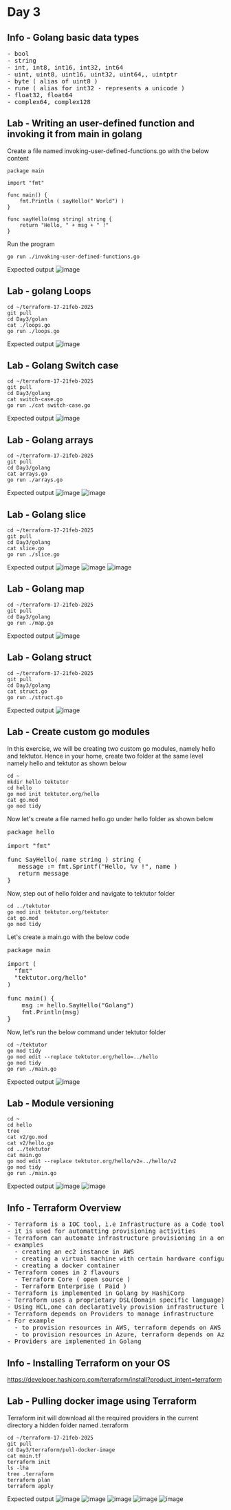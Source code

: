 # Day 3

## Info - Golang basic data types
<pre>
- bool
- string
- int, int8, int16, int32, int64
- uint, uint8, uint16, uint32, uint64,, uintptr
- byte ( alias of uint8 )
- rune ( alias for int32 - represents a unicode )
- float32, float64
- complex64, complex128
</pre>

## Lab - Writing an user-defined function and invoking it from main in golang

Create a file named invoking-user-defined-functions.go with the below content
```
package main

import "fmt"

func main() {
	fmt.Println ( sayHello(" World") )
}

func sayHello(msg string) string {
	return "Hello, " + msg + " !"
}
```

Run the program
```
go run ./invoking-user-defined-functions.go
```

Expected output
![image](https://github.com/user-attachments/assets/5652a04e-1691-46aa-9463-ce6b979acb9d)


## Lab - golang Loops
```
cd ~/terraform-17-21feb-2025
git pull
cd Day3/golan
cat ./loops.go
go run ./loops.go
```

Expected output
![image](https://github.com/user-attachments/assets/37d2e280-6879-45eb-8919-459bf8ecae54)

## Lab - Golang Switch case
```
cd ~/terraform-17-21feb-2025
git pull
cd Day3/golang
cat switch-case.go
go run ./cat switch-case.go 
```

Expected output
![image](https://github.com/user-attachments/assets/4908f4ff-e66d-4d02-aa74-35edecd1bc4b)

## Lab - Golang arrays
```
cd ~/terraform-17-21feb-2025
git pull
cd Day3/golang
cat arrays.go
go run ./arrays.go
```

Expected output
![image](https://github.com/user-attachments/assets/b79deb0b-09c5-4945-9270-281bb96995ee)
![image](https://github.com/user-attachments/assets/1907bb33-cc15-4413-831c-7b057c47f18c)

## Lab - Golang slice
```
cd ~/terraform-17-21feb-2025
git pull
cd Day3/golang
cat slice.go
go run ./slice.go
```

Expected output
![image](https://github.com/user-attachments/assets/c5d51db8-5278-4608-bded-c747835ba3fe)
![image](https://github.com/user-attachments/assets/c0290c81-49c2-4d3b-b074-f6da5083a60d)
![image](https://github.com/user-attachments/assets/34879507-862e-4f77-9e3e-c0a9b1b1033a)

## Lab - Golang map
```
cd ~/terraform-17-21feb-2025
git pull
cd Day3/golang
go run ./map.go
```

Expected output
![image](https://github.com/user-attachments/assets/de89164a-b3dd-402b-bef2-c98e6dd69f34)

## Lab - Golang struct
```
cd ~/terraform-17-21feb-2025
git pull
cd Day3/golang
cat struct.go
go run ./struct.go
```

Expected output
![image](https://github.com/user-attachments/assets/c5c20c40-2f8b-4d2b-8dcd-6d62a492b2ba)

## Lab - Create custom go modules

In this exercise, we will be creating two custom go modules, namely hello and tektutor.  Hence in your home, create two folder at the same level namely hello and tektutor as shown below
```
cd ~
mkdir hello tektutor
cd hello
go mod init tektutor.org/hello
cat go.mod
go mod tidy
```

Now let's create a file named hello.go under hello folder as shown below
<pre>
package hello

import "fmt"

func SayHello( name string ) string {
   message := fmt.Sprintf("Hello, %v !", name )
   return message
}	
</pre>

Now, step out of hello folder and navigate to tektutor folder
```
cd ../tektutor
go mod init tektutor.org/tektutor
cat go.mod
go mod tidy
```

Let's create a main.go with the below code
<pre>
package main

import (
  "fmt"
  "tektutor.org/hello"
)

func main() {
	msg := hello.SayHello("Golang")
	fmt.Println(msg)
}	
</pre>

Now, let's run the below command under tektutor folder
```
cd ~/tektutor
go mod tidy
go mod edit --replace tektutor.org/hello=../hello
go mod tidy
go run ./main.go
```

Expected output
![image](https://github.com/user-attachments/assets/f397071b-edde-4b64-8f44-edc8ac411353)

## Lab - Module versioning
```
cd ~
cd hello
tree
cat v2/go.mod
cat v2/hello.go
cd ../tektutor
cat main.go
go mod edit --replace tektutor.org/hello/v2=../hello/v2
go mod tidy
go run ./main.go
```

Expected output
![image](https://github.com/user-attachments/assets/2d99e29a-267e-4f6e-8f03-dc5c20c43139)
![image](https://github.com/user-attachments/assets/6e2db257-db6d-422f-8588-aadfc7044924)

## Info - Terraform Overview
<pre>
- Terraform is a IOC tool, i.e Infrastructure as a Code tool
- it is used for automatting provisioning activities
- Terraform can automate infrastructure provisioning in a on-premise, private cloud, public cloud or hybrid cloud
- examples
  - creating an ec2 instance in AWS
  - creating a virtual machine with certain hardware configures and install Unix/Linux/Mac/Windows OS in it
  - creating a docker container
- Terraform comes in 2 flavours
  - Terraform Core ( open source )
  - Terraform Enterprise ( Paid )
- Terraform is implemented in Golang by HashiCorp
- Terraform uses a proprietary DSL(Domain specific language) language called HCL (Hashicorp Configuration Language )
- Using HCL,one can declaratively provision infrastructure locally or in cloud
- Terraform depends on Providers to manage infrastructure
- For example
  - to provision resources in AWS, terraform depends on AWS provider
  - to provision resources in Azure, terraform depends on Azure provider
- Providers are implemented in Golang
</pre>

## Info - Installing Terraform on your OS
https://developer.hashicorp.com/terraform/install?product_intent=terraform

## Lab - Pulling docker image using Terraform
Terraform init will download all the required providers in the current directory a hidden folder named .terraform

```
cd ~/terraform-17-21feb-2025
git pull
cd Day3/terraform/pull-docker-image
cat main.tf
terraform init
ls -lha
tree .terraform
terraform plan
terraform apply
```

Expected output
![image](https://github.com/user-attachments/assets/fa11f0eb-9f3a-41c6-891b-94ce998a9765)
![image](https://github.com/user-attachments/assets/08fb5018-f47f-4666-b6e1-679041cf95c4)
![image](https://github.com/user-attachments/assets/23743328-4af2-431e-8de0-91824e6df03b)
![image](https://github.com/user-attachments/assets/7bfbf657-c97a-4f73-8682-d30a111339b9)
![image](https://github.com/user-attachments/assets/9d148049-3c3a-4c79-b351-3f5da3aee8db)


